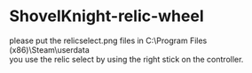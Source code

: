 # ShovelKnight-relic-wheel
please put the relicselect.png files in C:\Program Files (x86)\Steam\userdata  
you use the relic select by using the right stick on the controller.
